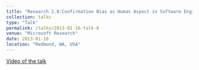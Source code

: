 ```yaml
---
title: "Research 2.0:Confirmation Bias as Humas Aspect in Software Engineering"
collection: talks
type: "Talk"
permalink: /talks/2013-01-16-talk-8
venue: "Microsoft Research"
date: 2013-01-16
location: "Redmond, WA, USA"
---
```

[Video of the talk](http://https://www.microsoft.com/en-us/research/video/research-2-0-confirmation-bias-as-a-human-aspect-in-software-engineering/)
